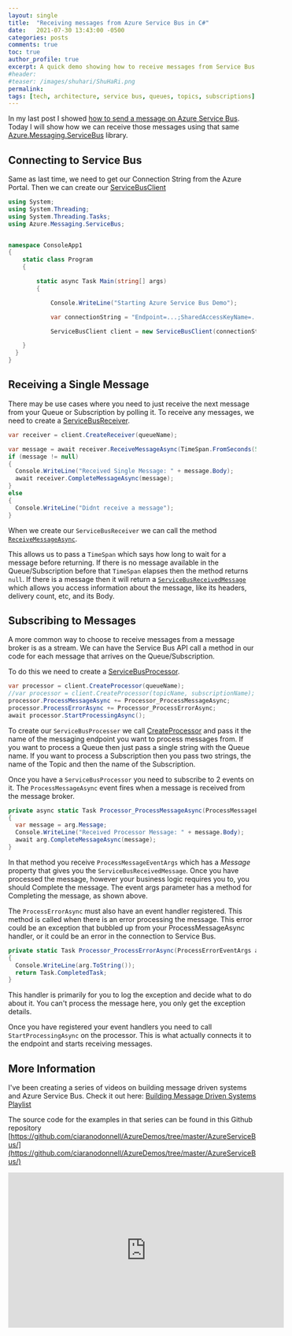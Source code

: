```yaml
---
layout: single
title:  "Receiving messages from Azure Service Bus in C#"
date:   2021-07-30 13:43:00 -0500
categories: posts
comments: true
toc: true
author_profile: true
excerpt: A quick demo showing how to receive messages from Service Bus using C# and .NET
#header:
#teaser: /images/shuhari/ShuHaRi.png
permalink: 
tags: [tech, architecture, service bus, queues, topics, subscriptions]
---
```


In my last post I showed [how to send a message on Azure Service Bus](2021-06-30-sending-to-azure-servicebus.markdown).
Today I will show how we can receive those messages using that same [Azure.Messaging.ServiceBus](https://docs.microsoft.com/en-us/dotnet/api/azure.messaging.servicebus?view=azure-dotnet) library.

## Connecting to Service Bus

Same as last time, we need to get our Connection String from the Azure Portal. Then we can create our [ServiceBusClient](https://docs.microsoft.com/en-us/dotnet/api/azure.messaging.servicebus.servicebusclient?view=azure-dotnet)

``` csharp
using System;
using System.Threading;
using System.Threading.Tasks;
using Azure.Messaging.ServiceBus;


namespace ConsoleApp1
{
	static class Program
	{

		static async Task Main(string[] args)
		{

			Console.WriteLine("Starting Azure Service Bus Demo");

			var connectionString = "Endpoint=...;SharedAccessKeyName=...;SharedAccessKey=...";

			ServiceBusClient client = new ServiceBusClient(connectionString);

    }
  }
}
```

## Receiving a Single Message

There may be use cases where you need to just receive the next message from your Queue or Subscription by polling it. 
To receive any messages, we need to create a [ServiceBusReceiver](https://docs.microsoft.com/en-us/dotnet/api/azure.messaging.servicebus.servicebusreceiver?view=azure-dotnet).

``` csharp
var receiver = client.CreateReceiver(queueName);

var message = await receiver.ReceiveMessageAsync(TimeSpan.FromSeconds(5));
if (message != null)
{
  Console.WriteLine("Received Single Message: " + message.Body);
  await receiver.CompleteMessageAsync(message);
}
else
{
  Console.WriteLine("Didnt receive a message");
}
```

When we create our ```ServiceBusReceiver``` we can call the method [```ReceiveMessageAsync```](https://docs.microsoft.com/en-us/dotnet/api/azure.messaging.servicebus.servicebusreceiver.receivemessageasync?view=azure-dotnet#Azure_Messaging_ServiceBus_ServiceBusReceiver_ReceiveMessageAsync_System_Nullable_System_TimeSpan__System_Threading_CancellationToken_).

This allows us to pass a ```TimeSpan``` which says how long to wait for a message before returning.
If there is no message available in the Queue/Subscription before that ```TimeSpan``` elapses then the method returns ```null```.
If there is a message then it will return a [```ServiceBusReceivedMessage```](https://docs.microsoft.com/en-us/dotnet/api/azure.messaging.servicebus.servicebusreceivedmessage?view=azure-dotnet) which allows you access information about the message, like its headers, delivery count, etc, and its Body.

## Subscribing to Messages

A more common way to choose to receive messages from a message broker is as a stream.
We can have the Service Bus API call a method in our code for each message that arrives on the Queue/Subscription.

To do this we need to create a [ServiceBusProcessor](https://docs.microsoft.com/en-us/dotnet/api/azure.messaging.servicebus.servicebusprocessor?view=azure-dotnet).

``` csharp
var processor = client.CreateProcessor(queueName);
//var processor = client.CreateProcessor(topicName, subscriptionName);
processor.ProcessMessageAsync += Processor_ProcessMessageAsync;
processor.ProcessErrorAsync += Processor_ProcessErrorAsync;
await processor.StartProcessingAsync();
```

To create our ```ServiceBusProcesser``` we call [CreateProcessor](https://docs.microsoft.com/en-us/dotnet/api/azure.messaging.servicebus.servicebusclient.createprocessor?view=azure-dotnet) and pass it the name of the messaging endpoint you want to process messages from.
If you want to process a Queue then just pass a single string with the Queue name.
If you want to process a Subscription then you pass two strings, the name of the Topic and then the name of the Subscription.

Once you have a ```ServiceBusProcessor``` you need to subscribe to 2 events on it. 
The ```ProcessMessageAsync``` event fires when a message is received from the message broker.

``` csharp
private async static Task Processor_ProcessMessageAsync(ProcessMessageEventArgs arg)
{
  var message = arg.Message;
  Console.WriteLine("Received Processor Message: " + message.Body);
  await arg.CompleteMessageAsync(message);
}
```

In that method you receive ```ProcessMessageEventArgs``` which has a *Message* property that gives you the ```ServiceBusReceivedMessage```.
Once you have processed the message, however your business logic requires you to, you should Complete the message.
The event args parameter has a method for Completing the message, as shown above.

The ```ProcessErrorAsync``` must also have an event handler registered. 
This method is called when there is an error processing the message.
This error could be an exception that bubbled up from your ProcessMessageAsync handler, or it could be an error in the connection to Service Bus.

``` csharp
private static Task Processor_ProcessErrorAsync(ProcessErrorEventArgs arg)
{
  Console.WriteLine(arg.ToString());
  return Task.CompletedTask;
}
```

This handler is primarily for you to log the exception and decide what to do about it. 
You can't process the message here, you only get the exception details.


Once you have registered your event handlers you need to call ```StartProcessingAsync``` on the processor. This is what actually connects it to the endpoint and starts receiving messages. 

## More Information

I've been creating a series of videos on building message driven systems and Azure Service Bus. Check it out here:
[Building Message Driven Systems Playlist](https://www.youtube.com/watch?v=57Qr9tk6Uxc&list=PLj1Z4NiDbwIOkkPvM2HFbMMPb9Lr1B_Oj)

The source code for the examples in that series can be found in this Github repository [https://github.com/ciaranodonnell/AzureDemos/tree/master/AzureServiceBus/](https://github.com/ciaranodonnell/AzureDemos/tree/master/AzureServiceBus/)

<iframe width="560" height="315" src="https://www.youtube.com/embed/QgWYeqZdxO8" title="YouTube video player" frameborder="0" allow="accelerometer; autoplay; clipboard-write; encrypted-media; gyroscope; picture-in-picture" allowfullscreen></iframe>